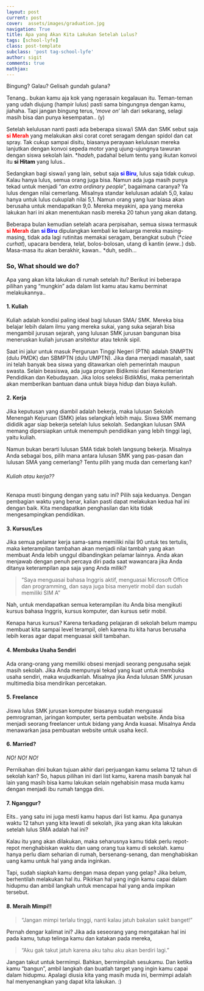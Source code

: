 ```yaml
---
layout: post
current: post
cover:  assets/images/graduation.jpg
navigation: True
title: Apa yang Akan Kita Lakukan Setelah Lulus?
tags: [school-lyfe]
class: post-template
subclass: 'post tag-school-lyfe'
author: sigit
comments: true
mathjax:
---
```


Bingung? Galau? Gelisah gundah gulana?

Tenang.. bukan kamu aja kok yang ngerasain kegalauan itu. Teman-teman yang udah diujung (hampir lulus) pasti sama bingungnya dengan kamu, jiahaha. Tapi jangan bingung terus, ‘*move on*’ lah dari sekarang, selagi masih bisa dan punya kesempatan.. (y)

Setelah kelulusan nanti pasti ada beberapa siswa/i SMA dan SMK sebut saja <b><font color="red">si Merah</font></b> yang melakukan aksi corat coret seragam dengan spidol dan cat spray. Tak cukup sampai disitu, biasanya perayaan kelulusan mereka lanjutkan dengan konvoi sepeda motor yang ujung-ujungnya tawuran dengan siswa sekolah lain. **hadeh*, padahal belum tentu yang ikutan konvoi itu <b><font color="black">si Hitam</font></b> yang lulus..

Sedangkan bagi siswa/i yang lain, sebut saja <b><font color="blue">si Biru</font></b>, lulus saja tidak cukup. Kalau hanya lulus, semua orang juga bisa. Namun ada juga masih punya tekad untuk menjadi “*an extra ordinary people*”, bagaimana caranya? Ya lulus dengan nilai cemerlang. Misalnya standar kelulusan adalah 5,0, kalau hanya untuk lulus cukuplah nilai 5,1. Namun orang yang luar biasa akan berusaha untuk mendapatkan 9,0. Mereka meyakini, apa yang mereka lakukan hari ini akan menentukan nasib mereka 20 tahun yang akan datang.

Beberapa bulan kemudian setelah acara perpisahan, semua siswa termasuk <b><font color="red">si Merah</font></b> dan <b><font color="blue">si Biru</font></b> dipulangkan kembali ke keluarga mereka masing-masing, tidak ada lagi rutinitas memakai seragam, berangkat subuh (**ciee curhat*), upacara bendera, telat, bolos-bolosan, utang di kantin (*eww..*) dsb. Masa-masa itu akan berakhir, kawan.. *duh, sedih…

### So, What should we do?

Apa yang akan kita lakukan di rumah setelah itu?
Berikut ini beberapa pilihan yang “mungkin” ada dalam list kamu atau kamu berminat melakukannya..

#### 1. Kuliah

Kuliah adalah kondisi paling ideal bagi lulusan SMA/ SMK. Mereka bisa belajar lebih dalam ilmu yang mereka sukai, yang suka sejarah bisa mengambil jurusan sejarah, yang lulusan SMK jurusan bangunan bisa meneruskan kuliah jurusan arsitektur atau teknik sipil.

Saat ini jalur untuk masuk Perguruan Tinggi Negeri (PTN) adalah SNMPTN (dulu PMDK) dan SBMPTN (dulu UMPTN). Jika dana menjadi masalah, saat ini telah banyak bea siswa yang ditawarkan oleh pemerintah maupun swasta. Selain beasiswa, ada juga program Bidikmisi dari Kementerian Pendidikan dan Kebudayaan. Jika lolos seleksi BidikMisi, maka pemerintah akan memberikan bantuan dana untuk biaya hidup dan biaya kuliah.

#### 2. Kerja

Jika keputusan yang diambil adalah bekerja, maka lulusan Sekolah Menengah Kejuruan (SMK) jelas selangkah lebih maju. Siswa SMK memang dididik agar siap bekerja setelah lulus sekolah. Sedangkan lulusan SMA memang dipersiapkan untuk menempuh pendidikan yang lebih tinggi lagi, yaitu kuliah.

Namun bukan berarti lulusan SMA tidak boleh langsung bekerja. Misalnya Anda sebagai bos, pilih mana antara lulusan SMK yang pas-pasan dan lulusan SMA yang cemerlang? Tentu pilih yang muda dan cemerlang kan?

###### Kuliah atau kerja??

Kenapa musti bingung dengan yang satu ini? Pilih saja keduanya. Dengan pembagian waktu yang benar, kalian pasti dapat melakukan kedua hal ini dengan baik. Kita mendapatkan penghasilan dan kita tidak mengesampingkan pendidikan.

#### 3. Kursus/Les

Jika semua pelamar kerja sama-sama memiliki nilai 90 untuk tes tertulis, maka keterampilan tambahan akan menjadi nilai tambah yang akan membuat Anda lebih unggul dibandingkan pelamar lainnya. Anda akan menjawab dengan penuh percaya diri pada saat wawancara jika Anda ditanya keterampilan apa saja yang Anda miliki?

> “Saya menguasai bahasa Inggris aktif, menguasai Microsoft Office dan programming, dan saya juga bisa menyetir mobil dan sudah memiliki SIM A”

Nah, untuk mendapatkan semua keterampilan itu Anda bisa mengikuti kursus bahasa Inggris, kursus komputer, dan kursus setir mobil.

Kenapa harus kursus? Karena terkadang pelajaran di sekolah belum mampu membuat kita sampai level terampil, oleh karena itu kita harus berusaha lebih keras agar dapat menguasai skill tambahan.

#### 4. Membuka Usaha Sendiri

Ada orang-orang yang memiliki obsesi menjadi seorang pengusaha sejak masih sekolah. Jika Anda mempunyai tekad yang kuat untuk membuka usaha sendiri, maka wujudkanlah. Misalnya jika Anda lulusan SMK jurusan multimedia bisa mendirikan percetakan.


#### 5. Freelance

Jiswa lulus SMK jurusan komputer biasanya sudah menguasai pemrograman, jaringan komputer, serta pembuatan website. Anda bisa menjadi seorang freelancer untuk bidang yang Anda kuasai. Misalnya Anda menawarkan jasa pembuatan website untuk usaha kecil.

#### 6. Married?

*NO! NO! NO!*

Pernikahan dini bukan tujuan akhir dari perjuangan kamu selama 12 tahun di sekolah kan? So, hapus pilihan ini dari list kamu, karena masih banyak hal lain yang masih bisa kamu lakukan selain ngehabisin masa muda kamu dengan menjadi ibu rumah tangga dini.

#### 7. Nganggur?

Eits.. yang satu ini juga mesti kamu hapus dari list kamu. Apa gunanya waktu 12 tahun yang kita lewati di sekolah, jika yang akan kita lakukan setelah lulus SMA adalah hal ini?

Kalau itu yang akan dilakukan, maka seharusnya kamu tidak perlu repot-repot menghabiskan waktu dan uang orang tua kamu di sekolah. kamu hanya perlu diam seharian di rumah, bersenang-senang, dan menghabiskan uang kamu untuk hal yang anda inginkan.

Tapi, sudah siapkah kamu dengan masa depan yang gelap? Jika belum, berhentilah melakukan hal itu. Pikirkan hal yang ingin kamu capai dalam hidupmu dan ambil langkah untuk mencapai hal yang anda impikan tersebut.

#### 8. Meraih Mimpi!!

> “Jangan mimpi terlalu tinggi, nanti kalau jatuh bakalan sakit banget!”

Pernah dengar kalimat ini? Jika ada seseorang yang mengatakan hal ini pada kamu, tutup telinga kamu dan katakan pada mereka,

> “Aku gak takut jatuh karena aku tahu aku akan berdiri lagi.”

Jangan takut untuk bermimpi. Bahkan, bermimpilah sesukamu. Dan ketika kamu “bangun”, ambil langkah dan buatlah target yang ingin kamu capai dalam hidupmu. Apalagi diusia kita yang masih muda ini, bermimpi adalah hal menyenangkan yang dapat kita lakukan. :)
